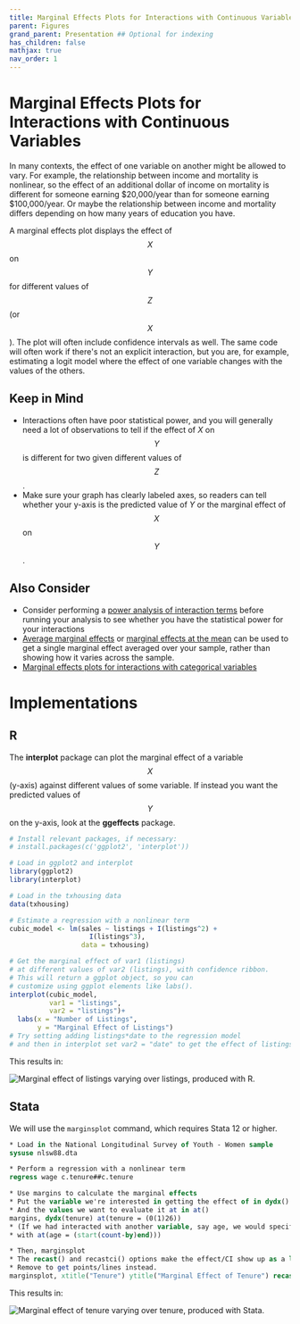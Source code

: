 ```yaml
---
title: Marginal Effects Plots for Interactions with Continuous Variables
parent: Figures
grand_parent: Presentation ## Optional for indexing
has_children: false
mathjax: true
nav_order: 1
---
```


# Marginal Effects Plots for Interactions with Continuous Variables

In many contexts, the effect of one variable on another might be allowed to vary. For example, the relationship between income and mortality is nonlinear, so the effect of an additional dollar of income on mortality is different for someone earning $20,000/year than for someone earning $100,000/year. Or maybe the relationship between income and mortality differs depending on how many years of education you have.

A marginal effects plot displays the effect of $$X$$ on $$Y$$ for different values of $$Z$$ (or $$X$$). The plot will often include confidence intervals as well. The same code will often work if there's not an explicit interaction, but you are, for example, estimating a logit model where the effect of one variable changes with the values of the others.

## Keep in Mind

- Interactions often have poor statistical power, and you will generally need a lot of observations to tell if the effect of $X$ on $$Y$$ is different for two given different values of $$Z$$.
- Make sure your graph has clearly labeled axes, so readers can tell whether your y-axis is the predicted value of $Y$ or the marginal effect of $$X$$ on $$Y$$.

## Also Consider

- Consider performing a [power analysis of interaction terms](https://lost-stats.github.io/Other/power_analysis_for_interactions) before running your analysis to see whether you have the statistical power for your interactions
- [Average marginal effects](https://lost-stats.github.io/Model_Estimation/average_marginal_effects.html) or [marginal effects at the mean](https://lost-stats.github.io/Model_Estimation/marginal_effects_at_the_mean.html) can be used to get a single marginal effect averaged over your sample, rather than showing how it varies across the sample.
- [Marginal effects plots for interactions with categorical variables](https://lost-stats.github.io/Presentation/Figures/marginal_effects_plots_for_interactions_with_categorical_variables.html)

# Implementations

## R

The **interplot** package can plot the marginal effect of a variable $$X$$ (y-axis) against different values of some variable. If instead you want the predicted values of $$Y$$ on the y-axis, look at the **ggeffects** package.

```r
# Install relevant packages, if necessary:
# install.packages(c('ggplot2', 'interplot'))

# Load in ggplot2 and interplot
library(ggplot2)
library(interplot)

# Load in the txhousing data
data(txhousing)

# Estimate a regression with a nonlinear term
cubic_model <- lm(sales ~ listings + I(listings^2) + 
                    I(listings^3), 
                  data = txhousing)

# Get the marginal effect of var1 (listings)
# at different values of var2 (listings), with confidence ribbon.
# This will return a ggplot object, so you can 
# customize using ggplot elements like labs().
interplot(cubic_model, 
          var1 = "listings",
          var2 = "listings")+
  labs(x = "Number of Listings",
       y = "Marginal Effect of Listings")
# Try setting adding listings*date to the regression model
# and then in interplot set var2 = "date" to get the effect of listings at different values of date
```
This results in:

![Marginal effect of listings varying over listings, produced with R.](https://github.com/LOST-STATS/LOST-STATS.github.io/raw/master/Presentation/Figures/Images/Marginal-Effects-Plots-for-Interactions-with-Continuous-Variables/r_marginal_effect_continuous_interaction.png)

## Stata

We will use the `marginsplot` command, which requires Stata 12 or higher.

```stata
* Load in the National Longitudinal Survey of Youth - Women sample
sysuse nlsw88.dta

* Perform a regression with a nonlinear term
regress wage c.tenure##c.tenure

* Use margins to calculate the marginal effects
* Put the variable we're interested in getting the effect of in dydx()
* And the values we want to evaluate it at in at()
margins, dydx(tenure) at(tenure = (0(1)26))
* (If we had interacted with another variable, say age, we would specify similarly, 
* with at(age = (start(count-by)end)))

* Then, marginsplot
* The recast() and recastci() options make the effect/CI show up as a line/area
* Remove to get points/lines instead.
marginsplot, xtitle("Tenure") ytitle("Marginal Effect of Tenure") recast(line) recastci(rarea)
```
This results in:

![Marginal effect of tenure varying over tenure, produced with Stata.](https://github.com/LOST-STATS/LOST-STATS.github.io/raw/master/Presentation/Figures/Images/Marginal-Effects-Plots-for-Interactions-with-Continuous-Variables/stata_marginal_effects_continuous_interaction.png)

